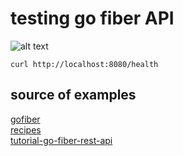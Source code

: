 # testing go fiber API
![alt text](https://gofiber.io/assets/images/logo.svg)
```
curl http://localhost:8080/health

```

## source of examples  
[gofiber](https://gofiber.io/)  
[recipes](https://github.com/gofiber/recipes)  
[tutorial-go-fiber-rest-api](https://github.com/koddr/tutorial-go-fiber-rest-api)